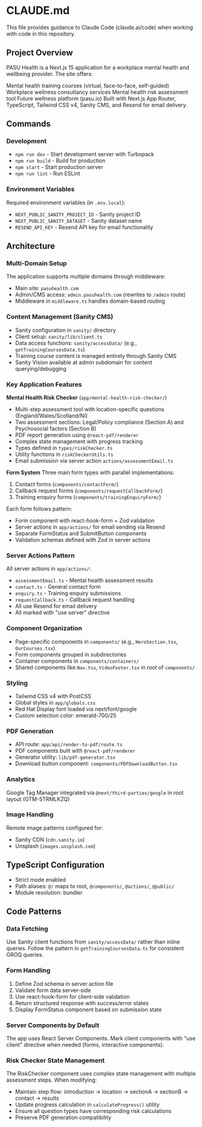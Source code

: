 # CLAUDE.md

This file provides guidance to Claude Code (claude.ai/code) when working with code in this repository.

## Project Overview

PASU Health is a Next.js 15 application for a workplace mental health and wellbeing provider. The site offers:

Mental health training courses (virtual, face-to-face, self-guided)
Workplace wellness consultancy services
Mental health risk assessment tool
Future wellness platform (pasu.io)
Built with Next.js App Router, TypeScript, Tailwind CSS v4, Sanity CMS, and Resend for email delivery.

## Commands

### Development

- `npm run dev` - Start development server with Turbopack
- `npm run build` - Build for production
- `npm start` - Start production server
- `npm run lint` - Run ESLint

### Environment Variables

Required environment variables (in `.env.local`):

- `NEXT_PUBLIC_SANITY_PROJECT_ID` - Sanity project ID
- `NEXT_PUBLIC_SANITY_DATASET` - Sanity dataset name
- `RESEND_API_KEY` - Resend API key for email functionality

## Architecture

### Multi-Domain Setup

The application supports multiple domains through middleware:

- Main site: `pasuhealth.com`
- Admin/CMS access: `admin.pasuhealth.com` (rewrites to `/admin` route)
- Middleware in `middleware.ts` handles domain-based routing

### Content Management (Sanity CMS)

- Sanity configuration in `sanity/` directory
- Client setup: `sanity/lib/client.ts`
- Data access functions: `sanity/accessData/` (e.g., `getTrainingCoursesData.ts`)
- Training course content is managed entirely through Sanity CMS
- Sanity Vision available at admin subdomain for content querying/debugging

### Key Application Features

**Mental Health Risk Checker** (`app/mental-health-risk-checker/`)

- Multi-step assessment tool with location-specific questions (England/Wales/Scotland/NI)
- Two assessment sections: Legal/Policy compliance (Section A) and Psychosocial factors (Section B)
- PDF report generation using `@react-pdf/renderer`
- Complex state management with progress tracking
- Types defined in `types/riskChecker.ts`
- Utility functions in `riskCheckerUtils.ts`
- Email submission via server action `actions/assessmentEmail.ts`

**Form System**
Three main form types with parallel implementations:

1. Contact forms (`components/contactForm/`)
2. Callback request forms (`components/requestCallbackForm/`)
3. Training enquiry forms (`components/trainingEnquiryForm/`)

Each form follows pattern:

- Form component with react-hook-form + Zod validation
- Server actions in `app/actions/` for email sending via Resend
- Separate FormStatus and SubmitButton components
- Validation schemas defined with Zod in server actions

### Server Actions Pattern

All server actions in `app/actions/`:

- `assessmentEmail.ts` - Mental health assessment results
- `contact.ts` - General contact form
- `enquiry.ts` - Training enquiry submissions
- `requestCallback.ts` - Callback request handling
- All use Resend for email delivery
- All marked with "use server" directive

### Component Organization

- Page-specific components in `components/` (e.g., `HeroSection.tsx`, `OurCourses.tsx`)
- Form components grouped in subdirectories
- Container components in `components/containers/`
- Shared components like `Nav.tsx`, `VideoFooter.tsx` in root of `components/`

### Styling

- Tailwind CSS v4 with PostCSS
- Global styles in `app/globals.css`
- Red Hat Display font loaded via next/font/google
- Custom selection color: emerald-700/25

### PDF Generation

- API route: `app/api/render-to-pdf/route.ts`
- PDF components built with `@react-pdf/renderer`
- Generator utility: `lib/pdf-generator.tsx`
- Download button component: `components/PDFDownloadButton.tsx`

### Analytics

Google Tag Manager integrated via `@next/third-parties/google` in root layout (GTM-5TRMLKZQ)

### Image Handling

Remote image patterns configured for:

- Sanity CDN (`cdn.sanity.io`)
- Unsplash (`images.unsplash.com`)

## TypeScript Configuration

- Strict mode enabled
- Path aliases: `@/` maps to root, `@components/`, `@actions/`, `@public/`
- Module resolution: bundler

## Code Patterns

### Data Fetching

Use Sanity client functions from `sanity/accessData/` rather than inline queries. Follow the pattern in `getTrainingCoursesData.ts` for consistent GROQ queries.

### Form Handling

1. Define Zod schema in server action file
2. Validate form data server-side
3. Use react-hook-form for client-side validation
4. Return structured response with success/error states
5. Display FormStatus component based on submission state

### Server Components by Default

The app uses React Server Components. Mark client components with "use client" directive when needed (forms, interactive components).

### Risk Checker State Management

The RiskChecker component uses complex state management with multiple assessment steps. When modifying:

- Maintain step flow: introduction → location → sectionA → sectionB → contact → results
- Update progress calculation in `calculateProgress()` utility
- Ensure all question types have corresponding risk calculations
- Preserve PDF generation compatibility
